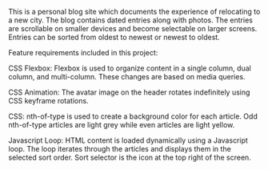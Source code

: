 This is a personal blog site which documents the experience of relocating to a new city. The blog contains dated entries along with photos. The entries are scrollable on smaller devices and become selectable on larger screens. Entries can be sorted from oldest to newest or newest to oldest.


Feature requirements included in this project:

CSS Flexbox: Flexbox is used to organize content in a single column, dual column, and multi-column. These changes are based on media queries.

CSS Animation: The avatar image on the header rotates indefinitely using CSS keyframe rotations.

CSS: nth-of-type is used to create a background color for each article. Odd nth-of-type articles are light grey while even articles are light yellow.
 
Javascript Loop: HTML content is loaded dynamically using a Javascript loop. The loop iterates through the articles and displays them in the selected sort order. Sort selector is the icon at the top right of the screen.
